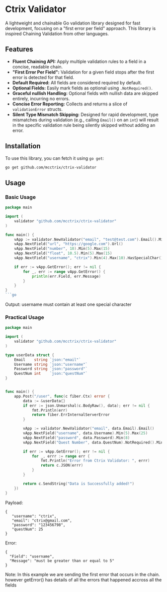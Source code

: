# Ctrix Validator

A lightweight and chainable Go validation library designed for fast development, focusing on a "first error per field" approach.
This library is inspired Chaining Validation from other languages.

## Features

- **Fluent Chaining API:** Apply multiple validation rules to a field in a concise, readable chain.
- **"First Error Per Field":** Validation for a given field stops after the first error is detected for that field.
- **Default Required:** All fields are considered required by default.
- **Optional Fields:** Easily mark fields as optional using `.NotRequired()`.
- **Graceful nullish Handling:** Optional fields with nullish data are skipped entirely, incurring no errors.
- **Concise Error Reporting:** Collects and returns a slice of `validationError` structs.
- **Silent Type Mismatch Skipping:** Designed for rapid development, type mismatches during validation (e.g., calling `Email()` on an `int`) will result in the specific validation rule being silently skipped without adding an error.

## Installation

To use this library, you can fetch it using `go get`:

```bash
go get github.com/mcctrix/ctrix-validator

```

## Usage

### Basic Usage

````go
package main

import (
	validator "github.com/mcctrix/ctrix-validator"
)

func main() {
	vApp := validator.NewValidator("email", "test@test.com").Email().Min(5).Max(30).HasSpecialChar()
	vApp.NextField("url", "https://google.com").Url()
	vApp.NextField("number", 10).Min(5).Max(15)
	vApp.NextField("float", 10.5).Min(5).Max(15)
	vApp.NextField("username", "ctrix").Min(4).Max(10).HasSpecialChar()

	if err := vApp.GetError(); err != nil {
		for _, err := range vApp.GetError() {
			println(err.Field, err.Message)
		}
	}
}
```go
````

Output:
username must contain at least one special character

### Practical Usage

````go
package main

import (
	validator "github.com/mcctrix/ctrix-validator"
)

type userData struct {
	Email    string `json:"email"`
	Username string `json:"username"`
	Password string `json:"password"`
	QuestNum int    `json:"questNum"`
}


func main() {
	app.Post("/user", func(c fiber.Ctx) error {
		data := &userData{}
		if err := json.Unmarshal(c.BodyRaw(), data); err != nil {
			fmt.Println(err)
			return fiber.ErrInternalServerError
		}

		vApp := validator.NewValidator("email", data.Email).Email()
		vApp.NextField("username", data.Username).Min(5).Max(25)
		vApp.NextField("password", data.Password).Min(8)
		vApp.NextField("Quest Number", data.QuestNum).NotRequired().Min(10).Max(20)

		if err := vApp.GetError(); err != nil {
			for _, errr := range err {
				fmt.Println("Error from Ctrix Validator: ", errr)
				return c.JSON(errr)
			}
		}

		return c.SendString("Data is Successfully added!")
	})
}
````

Payload:

```
{
   "username": "ctrix",
   "email": "ctrix@gmail.com",
   "password": "123456798",
   "questNum": 25
}
```

Error:

```
{
  "Field": "username",
  "Message": "must be greater than or equal to 5"
}
```

Note: In this example we are sending the first error that occurs in the chain. however getError() has details of all the errors that happened accross all the fields

